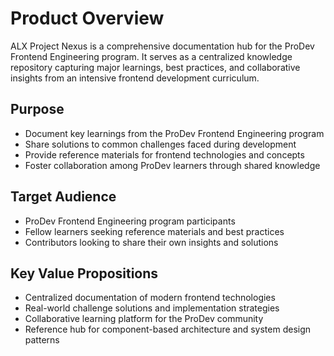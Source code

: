 # Product Overview

ALX Project Nexus is a comprehensive documentation hub for the ProDev Frontend Engineering program. It serves as a centralized knowledge repository capturing major learnings, best practices, and collaborative insights from an intensive frontend development curriculum.

## Purpose
- Document key learnings from the ProDev Frontend Engineering program
- Share solutions to common challenges faced during development
- Provide reference materials for frontend technologies and concepts
- Foster collaboration among ProDev learners through shared knowledge

## Target Audience
- ProDev Frontend Engineering program participants
- Fellow learners seeking reference materials and best practices
- Contributors looking to share their own insights and solutions

## Key Value Propositions
- Centralized documentation of modern frontend technologies
- Real-world challenge solutions and implementation strategies
- Collaborative learning platform for the ProDev community
- Reference hub for component-based architecture and system design patterns